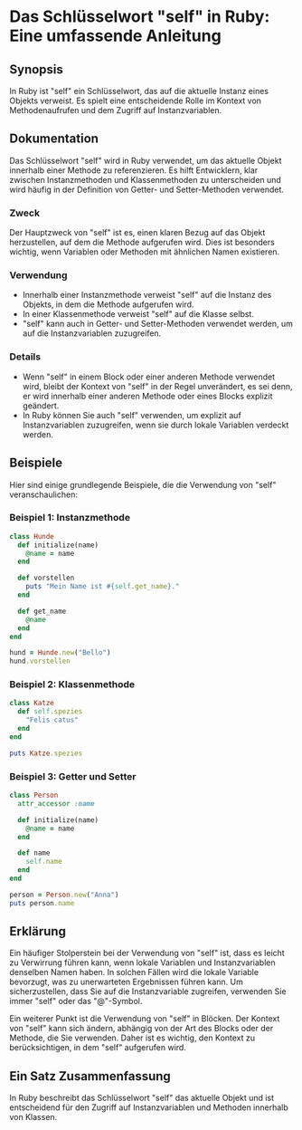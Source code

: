 <!--
Meta Description: # Das Schlüsselwort "self" in Ruby: Eine umfassende Anleitung ## Synopsis In Ruby ist "self" ein Schlüsselwort, das auf die aktuelle Instanz eines Obj...
Meta Keywords: self, die, name, auf, von
-->

# Das Schlüsselwort "self" in Ruby: Eine umfassende Anleitung

## Synopsis
In Ruby ist "self" ein Schlüsselwort, das auf die aktuelle Instanz eines Objekts verweist. Es spielt eine entscheidende Rolle im Kontext von Methodenaufrufen und dem Zugriff auf Instanzvariablen.

## Dokumentation
Das Schlüsselwort "self" wird in Ruby verwendet, um das aktuelle Objekt innerhalb einer Methode zu referenzieren. Es hilft Entwicklern, klar zwischen Instanzmethoden und Klassenmethoden zu unterscheiden und wird häufig in der Definition von Getter- und Setter-Methoden verwendet.

### Zweck
Der Hauptzweck von "self" ist es, einen klaren Bezug auf das Objekt herzustellen, auf dem die Methode aufgerufen wird. Dies ist besonders wichtig, wenn Variablen oder Methoden mit ähnlichen Namen existieren.

### Verwendung
- Innerhalb einer Instanzmethode verweist "self" auf die Instanz des Objekts, in dem die Methode aufgerufen wird.
- In einer Klassenmethode verweist "self" auf die Klasse selbst.
- "self" kann auch in Getter- und Setter-Methoden verwendet werden, um auf die Instanzvariablen zuzugreifen.

### Details
- Wenn "self" in einem Block oder einer anderen Methode verwendet wird, bleibt der Kontext von "self" in der Regel unverändert, es sei denn, er wird innerhalb einer anderen Methode oder eines Blocks explizit geändert.
- In Ruby können Sie auch "self" verwenden, um explizit auf Instanzvariablen zuzugreifen, wenn sie durch lokale Variablen verdeckt werden.

## Beispiele
Hier sind einige grundlegende Beispiele, die die Verwendung von "self" veranschaulichen:

### Beispiel 1: Instanzmethode
```ruby
class Hunde
  def initialize(name)
    @name = name
  end

  def vorstellen
    puts "Mein Name ist #{self.get_name}."
  end

  def get_name
    @name
  end
end

hund = Hunde.new("Bello")
hund.vorstellen
```

### Beispiel 2: Klassenmethode
```ruby
class Katze
  def self.spezies
    "Felis catus"
  end
end

puts Katze.spezies
```

### Beispiel 3: Getter und Setter
```ruby
class Person
  attr_accessor :name

  def initialize(name)
    @name = name
  end

  def name
    self.name
  end
end

person = Person.new("Anna")
puts person.name
```

## Erklärung
Ein häufiger Stolperstein bei der Verwendung von "self" ist, dass es leicht zu Verwirrung führen kann, wenn lokale Variablen und Instanzvariablen denselben Namen haben. In solchen Fällen wird die lokale Variable bevorzugt, was zu unerwarteten Ergebnissen führen kann. Um sicherzustellen, dass Sie auf die Instanzvariable zugreifen, verwenden Sie immer "self" oder das "@"-Symbol.

Ein weiterer Punkt ist die Verwendung von "self" in Blöcken. Der Kontext von "self" kann sich ändern, abhängig von der Art des Blocks oder der Methode, die Sie verwenden. Daher ist es wichtig, den Kontext zu berücksichtigen, in dem "self" aufgerufen wird.

## Ein Satz Zusammenfassung
In Ruby beschreibt das Schlüsselwort "self" das aktuelle Objekt und ist entscheidend für den Zugriff auf Instanzvariablen und Methoden innerhalb von Klassen.